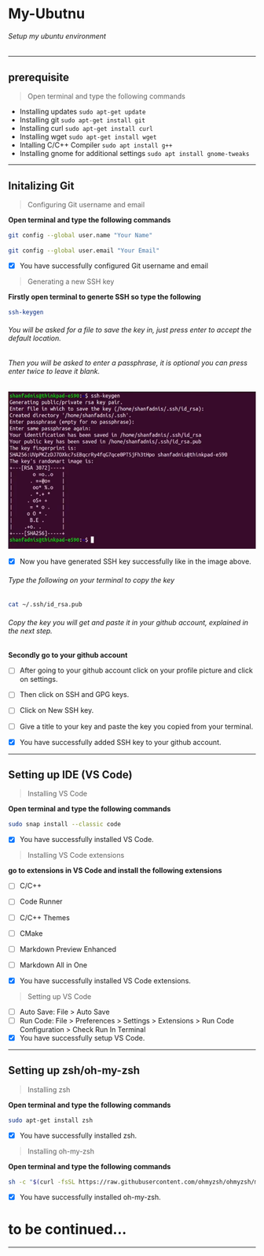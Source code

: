 # My-Ubutnu

###### Setup my ubuntu environment
---

## prerequisite

> Open terminal and type the following commands

- Installing updates `sudo apt-get update`
- Installing git `sudo apt-get install git`
- Installing curl `sudo apt-get install curl`
- Installing wget `sudo apt-get install wget`
- Intalling C/C++ Compiler `sudo apt install g++`
- Installing gnome for additional settings `sudo apt install gnome-tweaks` 

---

## Initalizing Git

> Configuring Git username and email

**Open terminal and type the following commands**
```bash
git config --global user.name "Your Name"
```
```bash
git config --global user.email "Your Email"
```
- [x] You have successfully configured Git username and email

> Generating a new SSH key

**Firstly open terminal to generte SSH so type the following**
```bash
ssh-keygen
```
###### You will be asked for a file to save the key in, just press enter to accept the default location.
###### Then you will be asked to enter a passphrase, it is optional you can press enter twice to leave it blank.

![Example Image](./images/exmp1.png)

- [x] Now you have generated SSH key successfully like in the image above.

###### Type the following on your terminal to copy the key 

```bash
cat ~/.ssh/id_rsa.pub
```
###### Copy the key you will get and paste it in your github account, explained in the next step.

**Secondly go to your github account**
- [ ] After going to your github account click on your profile picture and click on settings.
- [ ] Then click on SSH and GPG keys.
- [ ] Click on New SSH key.
- [ ] Give a title to your key and paste the key you copied from your terminal.

- [x] You have successfully added SSH key to your github account.

---

## Setting up IDE (VS Code)

> Installing VS Code

**Open terminal and type the following commands**
```bash
sudo snap install --classic code
```
- [x] You have successfully installed VS Code.

> Installing VS Code extensions

**go to extensions in VS Code and install the following extensions**
- [ ] C/C++
- [ ] Code Runner
- [ ] C/C++ Themes
- [ ] CMake
- [ ] Markdown Preview Enhanced
- [ ] Markdown All in One

- [x] You have successfully installed VS Code extensions.

> Setting up VS Code

- [ ] Auto Save: File > Auto Save
- [ ] Run Code: File > Preferences > Settings > Extensions > Run Code Configuration > Check Run In Terminal 
- [x] You have successfully setup VS Code.

---

## Setting up zsh/oh-my-zsh

> Installing zsh

**Open terminal and type the following commands**
```bash
sudo apt-get install zsh
```
- [x] You have successfully installed zsh.

> Installing oh-my-zsh

**Open terminal and type the following commands**
```bash
sh -c "$(curl -fsSL https://raw.githubusercontent.com/ohmyzsh/ohmyzsh/master/tools/install.sh)"
```
- [x] You have successfully installed oh-my-zsh.

# to be continued...

---
